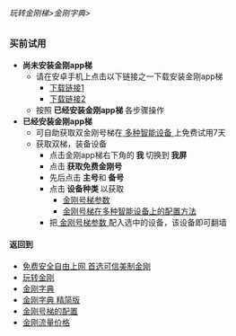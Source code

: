 ###### 玩转金刚梯>金刚字典>

### 买前试用

- <Strong>尚未安装金刚app梯</Strong>
  - 请在安卓手机上点击以下链接之一下载安装金刚app梯
    - [下载链接1](https://bitbucket.org/kk64/public/downloads/app-prod-release.apk)
    - [下载链接2](https://github.com/a2zitpro/client/releases/download/latest/app-prod-release.apk)
  - 按照<Strong> 已经安装金刚app梯 </Strong>各步骤操作
- <Strong>已经安装金刚app梯</Strong>
  - 可自助获取双金刚号梯在[ 多种智能设备 ](https://github.com/a2zitpro/web/blob/master/LadderFree/kkDictionary/KKLadderConfigration/KKLadderConfigration.md)上免费试用7天
  - 获取双梯，装备设备
    - 点击金刚app梯右下角的<Strong> 我 </Strong>切换到<Strong> 我屏 </Strong>
    - 点击<Strong> 获取免费金刚号</Strong>
    - 先后点击<Strong> 主号</Strong>和<Strong> 备号</Strong>
    - 点击<Strong> 设备种类 </Strong>以获取
      - [ 金刚号梯参数 ](https://github.com/a2zitpro/web/blob/master/LadderFree/kkDictionary/KKIDsParameters0.md)
      - [ 金刚号梯在多种智能设备上的配置方法 ](https://github.com/a2zitpro/web/blob/master/LadderFree/kkDictionary/KKLadderConfigration/KKLadderConfigration.md)
    - 把[ 金刚号梯参数 ](https://github.com/a2zitpro/web/blob/master/LadderFree/kkDictionary/KKIDsParameters0.md)配入选中的设备，该设备即可翻墙


     

#### 返回到
- [免费安全自由上网 首选可信美制金刚](https://github.com/a2zitpro/web/blob/master/%E5%BE%80%E5%90%8E%E7%BF%BB.md)
- [玩转金刚](https://github.com/a2zitpro/web/blob/master/LadderFree/A.md)
- [金刚字典](https://github.com/a2zitpro/web/blob/master/LadderFree/kkDictionary/KKDictionary.md)
- [金刚字典 精简版](https://github.com/a2zitpro/web/blob/master/LadderFree/kkDictionary/KKDictionaryShortVersion.md)
- [金刚号梯的配置](https://github.com/a2zitpro/web/blob/master/LadderFree/kkDictionary/KKLadderConfigration/KKLadderConfigration.md)
- [金刚流量价格](https://github.com/a2zitpro/web/blob/master/LadderFree/kkDictionary/Price/KKDTPrice.md)

